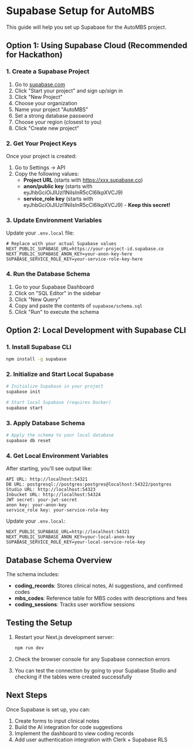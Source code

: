 # Supabase Setup for AutoMBS

This guide will help you set up Supabase for the AutoMBS project.

## Option 1: Using Supabase Cloud (Recommended for Hackathon)

### 1. Create a Supabase Project

1. Go to [supabase.com](https://supabase.com)
2. Click "Start your project" and sign up/sign in
3. Click "New Project"
4. Choose your organization
5. Name your project "AutoMBS"
6. Set a strong database password
7. Choose your region (closest to you)
8. Click "Create new project"

### 2. Get Your Project Keys

Once your project is created:

1. Go to Settings → API
2. Copy the following values:
   - **Project URL** (starts with https://xxx.supabase.co)
   - **anon/public key** (starts with eyJhbGciOiJIUzI1NiIsInR5cCI6IkpXVCJ9)
   - **service_role key** (starts with eyJhbGciOiJIUzI1NiIsInR5cCI6IkpXVCJ9) - **Keep this secret!**

### 3. Update Environment Variables

Update your `.env.local` file:

```env
# Replace with your actual Supabase values
NEXT_PUBLIC_SUPABASE_URL=https://your-project-id.supabase.co
NEXT_PUBLIC_SUPABASE_ANON_KEY=your-anon-key-here
SUPABASE_SERVICE_ROLE_KEY=your-service-role-key-here
```

### 4. Run the Database Schema

1. Go to your Supabase Dashboard
2. Click on "SQL Editor" in the sidebar
3. Click "New Query"
4. Copy and paste the contents of `supabase/schema.sql`
5. Click "Run" to execute the schema

## Option 2: Local Development with Supabase CLI

### 1. Install Supabase CLI

```bash
npm install -g supabase
```

### 2. Initialize and Start Local Supabase

```bash
# Initialize Supabase in your project
supabase init

# Start local Supabase (requires Docker)
supabase start
```

### 3. Apply Database Schema

```bash
# Apply the schema to your local database
supabase db reset
```

### 4. Get Local Environment Variables

After starting, you'll see output like:

```
API URL: http://localhost:54321
DB URL: postgresql://postgres:postgres@localhost:54322/postgres
Studio URL: http://localhost:54323
Inbucket URL: http://localhost:54324
JWT secret: your-jwt-secret
anon key: your-anon-key
service_role key: your-service-role-key
```

Update your `.env.local`:

```env
NEXT_PUBLIC_SUPABASE_URL=http://localhost:54321
NEXT_PUBLIC_SUPABASE_ANON_KEY=your-local-anon-key
SUPABASE_SERVICE_ROLE_KEY=your-local-service-role-key
```

## Database Schema Overview

The schema includes:

- **coding_records**: Stores clinical notes, AI suggestions, and confirmed codes
- **mbs_codes**: Reference table for MBS codes with descriptions and fees
- **coding_sessions**: Tracks user workflow sessions

## Testing the Setup

1. Restart your Next.js development server:
   ```bash
   npm run dev
   ```

2. Check the browser console for any Supabase connection errors

3. You can test the connection by going to your Supabase Studio and checking if the tables were created successfully

## Next Steps

Once Supabase is set up, you can:

1. Create forms to input clinical notes
2. Build the AI integration for code suggestions
3. Implement the dashboard to view coding records
4. Add user authentication integration with Clerk + Supabase RLS
